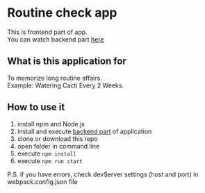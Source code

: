 # Routine check app

This is frontend part of app.  
You can watch backend part [here](https://github.com/TheGhost902/routine-check)

## What is this application for

To memorize long routine affairs.  
Example: Watering Cacti Every 2 Weeks.

## How to use it

1. install npm and Node.js
2. install and execute [backend part](https://github.com/TheGhost902/routine-check) of application
3. clone or download this repo
4. open folder in command line
5. execute `npm install`
6. execute `npm run start`

P.S. if you have errors, check devServer settings (host and port) in webpack.config.json file
